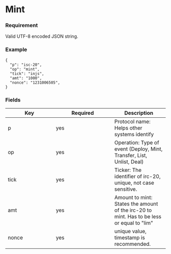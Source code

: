 # Mint

### Requirement

Valid UTF-8 encoded JSON string.

### Example

```
{ 
  "p": "isc-20",
  "op": "mint",
  "tick": "injs",
  "amt": "1000",
  "nonce": "1231006505",
}
```

### Fields

<table><thead><tr><th width="135">Key</th><th width="168">Required</th><th>Description</th></tr></thead><tbody><tr><td>p</td><td>yes</td><td>Protocol name: Helps other systems identify</td></tr><tr><td>op</td><td>yes</td><td>Operation: Type of event (Deploy, Mint, Transfer, List, Unlist, Deal)</td></tr><tr><td>tick</td><td>yes</td><td>Ticker: The identifier of irc-20, unique, not case sensitive.</td></tr><tr><td>amt</td><td>yes</td><td>Amount to mint: States the amount of the irc-20 to mint. Has to be less or equal to "lim"</td></tr><tr><td>nonce</td><td>yes</td><td>unique value, timestamp is recommended.</td></tr></tbody></table>


